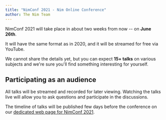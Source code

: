 ```yaml
---
title: "NimConf 2021 - Nim Online Conference"
author: The Nim Team
---
```



NimConf 2021 will take place in about two weeks from now -- on **June 26th**.

It will have the same format as in 2020, and it will be streamed for free via YouTube.

We cannot share the details yet, but you can expect **15+ talks** on various subjects
and we're sure you'll find something interesting for yourself.


## Participating as an audience

All talks will be streamed and recorded for later viewing.
Watching the talks live will allow you to ask questions and participate in the
discussions.

The timeline of talks will be published few days before the conference on our
[dedicated web page for NimConf 2021](https://conf.nim-lang.org/).
